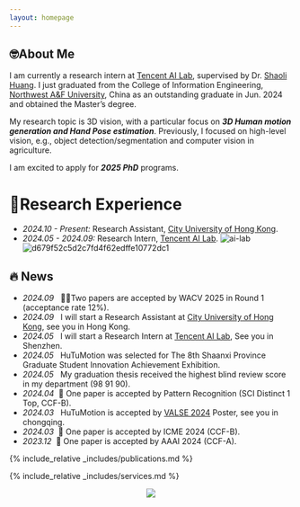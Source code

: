 ```yaml
---
layout: homepage
---
```


## 🤓About Me

 I am currently a research intern at [Tencent AI Lab](https://ai.tencent.com/), supervised by Dr. [Shaoli Huang](https://scholar.google.com/citations?user=o31BPFsAAAAJ). I just graduated from  the College of Information Engineering, [Northwest A&F University](https://zhshw.nwsuaf.edu.cn/), China as an outstanding graduate in Jun. 2024 and obtained the Master’s  degree. 

 My research topic is 3D vision, with a particular focus on ***3D Human motion generation and Hand Pose estimation***. Previously, I focused on high-level vision, e.g., object detection/segmentation and computer vision in agriculture.

 I am excited to apply for ***2025 PhD*** programs.

<!--
 > "Explore the unknown and turn possibilities into realities."
-->
# 👣Research Experience
- *2024.10 - Present:* Research Assistant, [City University of Hong Kong](https://www.cityu.edu.hk/).
- *2024.05 - 2024.09:* Research Intern, [Tencent AI Lab](https://ai.tencent.com/).
![ai-lab](https://github.com/user-attachments/assets/8a7a0b1b-c08a-42ec-a248-f00305f94989)
![d679f52c5d2c7fd4f62edffe10772dc1](https://github.com/user-attachments/assets/55d8aef2-76ba-4437-b2da-2ef06f0d002b)





## 🔥 News
- *2024.09* &nbsp; 🎉🎉Two papers are accepted by WACV 2025 in Round 1 (acceptance rate 12%). 
- *2024.09* &nbsp; I will start a Research Assistant at [City University of Hong Kong](https://www.cityu.edu.hk/), see you in Hong Kong.
- *2024.05* &nbsp; I will start a Research Intern at [Tencent AI Lab](https://ai.tencent.com/), See you in Shenzhen. 
- *2024.05* &nbsp; HuTuMotion was selected for The 8th Shaanxi Province Graduate Student Innovation Achievement Exhibition.
- *2024.05* &nbsp; My graduation thesis received the highest blind review score in my department (98 91 90).
- *2024.04* &nbsp;🎉 One paper is accepted by Pattern Recognition (SCI Distinct 1 Top, CCF-B).
- *2024.03* &nbsp; HuTuMotion is accepted by [VALSE 2024](https://valser.org/2024/#/) Poster, see you in chongqing.
- *2024.03* &nbsp;🎉 One paper is accepted by ICME 2024 (CCF-B). 
- *2023.12* &nbsp;🎉 One paper is accepted by AAAI 2024 (CCF-A). 


{% include_relative _includes/publications.md %}

{% include_relative _includes/services.md %}

<center>
 <a href='https://clustrmaps.com/site/1c02c'  title='Visit tracker'><img src='//clustrmaps.com/map_v2.png?cl=ffffff&w=400&t=n&d=APzgcgBGXNnvSP1voM9AkukFf0rtf1oisGno0_jNWpo&co=54b4f7'/></a>
</center>

